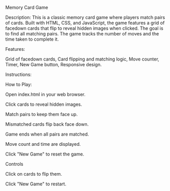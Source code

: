 Memory Card Game

Description:
This is a classic memory card game where players match pairs of cards. Built with HTML, CSS, and JavaScript, the game features a grid of facedown cards that flip to reveal hidden images when clicked. The goal is to find all matching pairs. The game tracks the number of moves and the time taken to complete it.

Features:

Grid of facedown cards,
 Card flipping and matching logic,
 Move counter,
 Timer,
 New Game button,
 Responsive design.

Instructions:

How to Play:

Open index.html in your web browser.

Click cards to reveal hidden images.

Match pairs to keep them face up.

Mismatched cards flip back face down.

Game ends when all pairs are matched.

Move count and time are displayed.

Click "New Game" to reset the game.


Controls

Click on cards to flip them.

Click "New Game" to restart.
